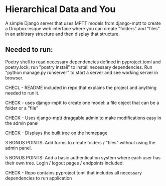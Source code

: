 
# Hierarchical Data and You

A simple Django server that uses MPTT models from django-mptt to create a Dropbox-esque web interface where you can create "folders" and "files" in an arbitrary structure and then display that structure. 

## Needed to run:
Poetry shell to read necessary dependencies defined in pyproject.toml and poetry.lock; run "poetry install" to install necessary dependencies. Run "python manage.py runserver" to start a server and see working server in browser.


CHECL - README included in repo that explains the project and anything needed to run it.
	
CHECK - uses django-mptt to create one model: a file object that can be a folder or a "file"
	
CHECK - Uses django-mptt draggable admin to make modifications easy in the admin panel
	
CHECK - Displays the built tree on the homepage
	
3 BONUS POINTS: Add forms to create folders / "files" without using the admin panel.
	
5 BONUS POINTS: Add a basic authentication system where each user has their own tree. Login / logout pages / endpoints included.
	
CHECK - Repo contains pyproject.toml that includes all necessary dependencies to run application

